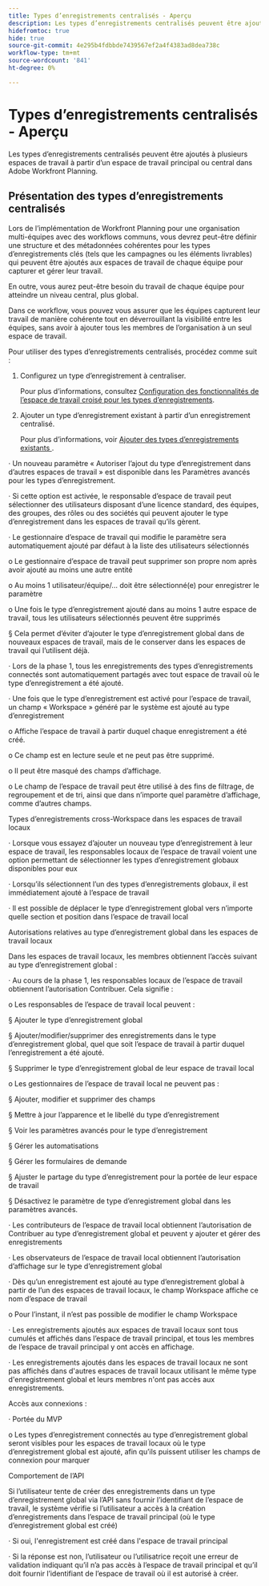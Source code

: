 ```yaml
---
title: Types d’enregistrements centralisés - Aperçu
description: Les types d’enregistrements centralisés peuvent être ajoutés à plusieurs espaces de travail à partir d’un espace de travail principal ou central dans Adobe Workfront Planning.
hidefromtoc: true
hide: true
source-git-commit: 4e295b4fdbbde7439567ef2a4f4383ad8dea738c
workflow-type: tm+mt
source-wordcount: '841'
ht-degree: 0%

---
```


<!-- add these to the metadata, when making this public: 

feature: Workfront Planning
role: User, Admin
author: Alina
recommendations: noDisplay, noCatalog
-->

# Types d’enregistrements centralisés - Aperçu


Les types d’enregistrements centralisés peuvent être ajoutés à plusieurs espaces de travail à partir d’un espace de travail principal ou central dans Adobe Workfront Planning.

## Présentation des types d’enregistrements centralisés

Lors de l’implémentation de Workfront Planning pour une organisation multi-équipes avec des workflows communs, vous devrez peut-être définir une structure et des métadonnées cohérentes pour les types d’enregistrements clés (tels que les campagnes ou les éléments livrables) qui peuvent être ajoutés aux espaces de travail de chaque équipe pour capturer et gérer leur travail.

En outre, vous aurez peut-être besoin du travail de chaque équipe pour atteindre un niveau central, plus global.

Dans ce workflow, vous pouvez vous assurer que les équipes capturent leur travail de manière cohérente tout en déverrouillant la visibilité entre les équipes, sans avoir à ajouter tous les membres de l’organisation à un seul espace de travail.

Pour utiliser des types d’enregistrements centralisés, procédez comme suit :

1. Configurez un type d’enregistrement à centraliser.

   Pour plus d’informations, consultez [Configuration des fonctionnalités de l’espace de travail croisé pour les types d’enregistrements](/help/quicksilver/planning/architecture/configure-record-type-cross-workspace-capabilities.md).
1. Ajouter un type d’enregistrement existant à partir d’un enregistrement centralisé.

   Pour plus d’informations, voir [ Ajouter des types d’enregistrements existants ](/help/quicksilver/planning/architecture/add-cross-workspace-record-types.md).




· Un nouveau paramètre « Autoriser l’ajout du type d’enregistrement dans d’autres espaces de travail » est disponible dans les Paramètres avancés pour les types d’enregistrement.

· Si cette option est activée, le responsable d’espace de travail peut sélectionner des utilisateurs disposant d’une licence standard, des équipes, des groupes, des rôles ou des sociétés qui peuvent ajouter le type d’enregistrement dans les espaces de travail qu’ils gèrent.

· Le gestionnaire d’espace de travail qui modifie le paramètre sera automatiquement ajouté par défaut à la liste des utilisateurs sélectionnés

o Le gestionnaire d’espace de travail peut supprimer son propre nom après avoir ajouté au moins une autre entité

o Au moins 1 utilisateur/équipe/... doit être sélectionné(e) pour enregistrer le paramètre

o Une fois le type d’enregistrement ajouté dans au moins 1 autre espace de travail, tous les utilisateurs sélectionnés peuvent être supprimés

§ Cela permet d’éviter d’ajouter le type d’enregistrement global dans de nouveaux espaces de travail, mais de le conserver dans les espaces de travail qui l’utilisent déjà.

· Lors de la phase 1, tous les enregistrements des types d’enregistrements connectés sont automatiquement partagés avec tout espace de travail où le type d’enregistrement a été ajouté.

· Une fois que le type d’enregistrement est activé pour l’espace de travail, un champ « Workspace » généré par le système est ajouté au type d’enregistrement

o Affiche l’espace de travail à partir duquel chaque enregistrement a été créé.

o Ce champ est en lecture seule et ne peut pas être supprimé.

o Il peut être masqué des champs d’affichage.

o Le champ de l’espace de travail peut être utilisé à des fins de filtrage, de regroupement et de tri, ainsi que dans n’importe quel paramètre d’affichage, comme d’autres champs.


Types d’enregistrements cross-Workspace dans les espaces de travail locaux

· Lorsque vous essayez d’ajouter un nouveau type d’enregistrement à leur espace de travail, les responsables locaux de l’espace de travail voient une option permettant de sélectionner les types d’enregistrement globaux disponibles pour eux

· Lorsqu’ils sélectionnent l’un des types d’enregistrements globaux, il est immédiatement ajouté à l’espace de travail

· Il est possible de déplacer le type d’enregistrement global vers n’importe quelle section et position dans l’espace de travail local


Autorisations relatives au type d’enregistrement global dans les espaces de travail locaux

Dans les espaces de travail locaux, les membres obtiennent l’accès suivant au type d’enregistrement global :

· Au cours de la phase 1, les responsables locaux de l’espace de travail obtiennent l’autorisation Contribuer. Cela signifie :

o Les responsables de l’espace de travail local peuvent :

§ Ajouter le type d’enregistrement global

§ Ajouter/modifier/supprimer des enregistrements dans le type d’enregistrement global, quel que soit l’espace de travail à partir duquel l’enregistrement a été ajouté.

§ Supprimer le type d’enregistrement global de leur espace de travail local

o Les gestionnaires de l’espace de travail local ne peuvent pas :

§ Ajouter, modifier et supprimer des champs

§ Mettre à jour l’apparence et le libellé du type d’enregistrement

§ Voir les paramètres avancés pour le type d’enregistrement

§ Gérer les automatisations

§ Gérer les formulaires de demande

§ Ajuster le partage du type d’enregistrement pour la portée de leur espace de travail

§ Désactivez le paramètre de type d’enregistrement global dans les paramètres avancés.

· Les contributeurs de l’espace de travail local obtiennent l’autorisation de Contribuer au type d’enregistrement global et peuvent y ajouter et gérer des enregistrements

· Les observateurs de l’espace de travail local obtiennent l’autorisation d’affichage sur le type d’enregistrement global

· Dès qu’un enregistrement est ajouté au type d’enregistrement global à partir de l’un des espaces de travail locaux, le champ Workspace affiche ce nom d’espace de travail

o Pour l’instant, il n’est pas possible de modifier le champ Workspace

· Les enregistrements ajoutés aux espaces de travail locaux sont tous cumulés et affichés dans l’espace de travail principal, et tous les membres de l’espace de travail principal y ont accès en affichage.

· Les enregistrements ajoutés dans les espaces de travail locaux ne sont pas affichés dans d&#39;autres espaces de travail locaux utilisant le même type d&#39;enregistrement global et leurs membres n&#39;ont pas accès aux enregistrements.



Accès aux connexions :

· Portée du MVP

o Les types d’enregistrement connectés au type d’enregistrement global seront visibles pour les espaces de travail locaux où le type d’enregistrement global est ajouté, afin qu’ils puissent utiliser les champs de connexion pour marquer


Comportement de l’API

Si l’utilisateur tente de créer des enregistrements dans un type d’enregistrement global via l’API sans fournir l’identifiant de l’espace de travail, le système vérifie si l’utilisateur a accès à la création d’enregistrements dans l’espace de travail principal (où le type d’enregistrement global est créé)

· Si oui, l&#39;enregistrement est créé dans l&#39;espace de travail principal

· Si la réponse est non, l’utilisateur ou l’utilisatrice reçoit une erreur de validation indiquant qu’il n’a pas accès à l’espace de travail principal et qu’il doit fournir l’identifiant de l’espace de travail où il est autorisé à créer.